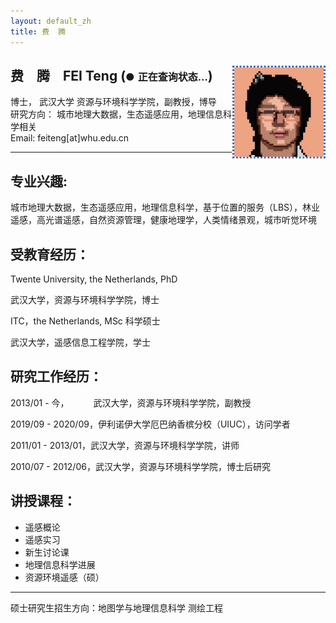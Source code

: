 ```yaml
---
layout: default_zh
title: 费  腾
---
```


## 费&ensp;&ensp;腾&ensp;&ensp;FEI Teng [<img src='..\img\icon.jpg' style=' float:right; width:150px;height: px' id='profile-photo'/>](https://scholar.google.com/citations?user=yDkjL1UAAAAJ&hl=en) (<span id="status-indicator" style="font-size: 16px;">&#x25CF;</span> <span id="status-message" style="font-size: 16px;">正在查询状态...</span>)

博士， 武汉大学 资源与环境科学学院，副教授，博导   
研究方向： 城市地理大数据，生态遥感应用，地理信息科学相关  
Email: feiteng[at]whu.edu.cn  

---

## 专业兴趣: 
城市地理大数据，生态遥感应用，地理信息科学，基于位置的服务（LBS），林业遥感，高光谱遥感，自然资源管理，健康地理学，人类情绪景观，城市听觉环境 


## 受教育经历：

Twente University, the Netherlands, PhD  

武汉大学，资源与环境科学学院，博士  

ITC，the Netherlands, MSc 科学硕士  

武汉大学，遥感信息工程学院，学士  

## 研究工作经历：

2013/01 - 今，&ensp;&ensp;&ensp;&ensp;&ensp;
武汉大学，资源与环境科学学院，副教授  

2019/09 - 2020/09，伊利诺伊大学厄巴纳香槟分校（UIUC），访问学者  

2011/01 - 2013/01，武汉大学，资源与环境科学学院，讲师  

2010/07 - 2012/06，武汉大学，资源与环境科学学院，博士后研究  

## 讲授课程：

- 遥感概论
- 遥感实习
- 新生讨论课
- 地理信息科学进展
- 资源环境遥感（硕）

---

硕士研究生招生方向：地图学与地理信息科学  测绘工程

<script>
  // 使用 DOMContentLoaded 确保 HTML 元素加载完毕后再执行脚本
  document.addEventListener('DOMContentLoaded', function() {

    // --- 配置 ---
    // 您确认可用的 Vercel API 地址
    const statusApiUrl = 'https://only4john-github-io.vercel.app/api/status';
    // 获取页面上用于显示状态的元素
    const statusIndicatorElement = document.getElementById('status-indicator'); // 小圆点元素
    const statusMessageElement = document.getElementById('status-message');   // 状态文字元素
    // --- 结束配置 ---

    // 检查元素是否存在，避免在没有这些元素的页面上执行时出错
    if (!statusIndicatorElement || !statusMessageElement) {
      // 如果当前页面没有状态显示元素，就不执行后续操作
      // console.warn('此页面未找到状态显示元素。');
      return;
    }

    // 使用 fetch API 从您的 Vercel API 获取状态
    fetch(statusApiUrl)
      .then(response => {
        // 检查网络请求是否成功 (例如 200 OK)
        if (!response.ok) {
          throw new Error('网络响应错误: ' + response.status + ' ' + response.statusText);
        }
        // 解析返回的 JSON 数据，例如 {"status":"in"}
        return response.json();
      })
      .then(data => {
        // --- 根据 API 返回的状态 更新显示 ---
        let displayMessage = '状态未知';  // 默认文字
        let displayColor = 'gray';      // 默认颜色 (灰色)

        if (data && data.status) {
          // 根据 API 返回的 status 值设置不同的文字和颜色
          switch (data.status.toLowerCase()) { // 转小写以防大小写问题
            case 'in':
              displayMessage = '我在办公室里';
              displayColor = 'green';
              break;
            case 'out': // 假设您 API 会返回 'out'
              displayMessage = '我不在办公室';
              displayColor = 'red';
              break;
            // 您可以根据需要添加更多状态判断
            // case 'meeting':
            //   displayMessage = '会议中';
            //   displayColor = 'orange';
            //   break;
            default:
              // 如果 status 不是 'in' 或 'out'，显示原始状态
              displayMessage = `状态: ${data.status}`;
              displayColor = 'orange'; // 用橙色表示其他状态
          }
        }
        // --- 结束状态更新逻辑 ---

        // 将获取到的状态更新到页面上的 HTML 元素
        statusMessageElement.textContent = displayMessage;
        statusIndicatorElement.style.color = displayColor;
      })
      .catch(error => {
        // 如果在 fetch 或处理过程中发生任何错误
        console.error('获取或处理状态时出错:', error);
        // 在页面上显示错误信息
        statusMessageElement.textContent = '无法获取状态';
        statusIndicatorElement.style.color = 'gray'; // 出错时显示灰色
      });
  });
</script>